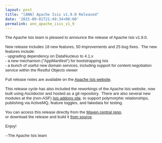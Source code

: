 ```yaml
---
layout: post
title: "[ANN] Apache Isis v1.9.0 Released"
date: '2015-09-01T21:49:34+00:00'
permalink: ann_apache_isis_v1_9
---
```

<div style="font-size: small; color: #222222; font-family: arial, sans-serif;">The Apache Isis team is pleased to announce the release of Apache Isis v1.9.0.</div> 
  <div style="font-size: small; color: #222222; font-family: arial, sans-serif;"><br /></div> 
  <div style="font-size: small; color: #222222; font-family: arial, sans-serif;">New release includes 18 new features, 50 improvements and 25 bug fixes. &nbsp;The new features include:</div> 
  <div style="font-size: small; color: #222222; font-family: arial, sans-serif;">- upgrading dependency on DataNucleus to 4.1.x</div> 
  <div style="font-size: small; color: #222222; font-family: arial, sans-serif;">- a new mechanism (&quot;AppManifest&quot;) for bootstrapping Isis</div> 
  <div style="font-size: small; color: #222222; font-family: arial, sans-serif;">- a bunch of useful new domain services, including support for content negotiation service within the Restful Objects viewer<br /></div> 
  <div style="font-size: small; color: #222222; font-family: arial, sans-serif;"><br /></div> 
  <div style="font-size: small; color: #222222; font-family: arial, sans-serif;">Full release notes are available on the <a href="http://isis.apache.org/release-notes.html#r1.9.0">Apache Isis website</a>.</div> 
  <div style="font-size: small; color: #222222; font-family: arial, sans-serif;"><br /></div> 
  <div style="font-size: small; color: #222222; font-family: arial, sans-serif;">This release cycle has also included the reworkings of the Apache Isis website, now built using Asciidoctor and hosted as a git repository. &nbsp;There are also several new modules at the (non-ASF) <a href="http://isisaddons.org">Isis addons site</a>, to support polymorphic relationships, publishing via ActiveMQ, feature toggles, and fakedata for testing.<br /></div> 
  <div style="font-size: small; color: #222222; font-family: arial, sans-serif;"><br /></div> 
  <div style="font-size: small; color: #222222; font-family: arial, sans-serif;">You can access this release directly from the <a href="http://search.maven.org">Maven central repo</a>,</div> 
  <div style="font-size: small; color: #222222; font-family: arial, sans-serif;">or download the release and build it <a href="http://isis.apache.org/downloads.html">from source</a>.</div> 
  <div style="font-size: small; color: #222222; font-family: arial, sans-serif;"><br /></div> 
  <div style="font-size: small; color: #222222; font-family: arial, sans-serif;">Enjoy!</div> 
  <div style="font-size: small; color: #222222; font-family: arial, sans-serif;"><br /></div> 
  <div style="font-size: small; color: #222222; font-family: arial, sans-serif;">--The Apache Isis team</div> 
  <div style="font-size: small; color: #222222; font-family: arial, sans-serif;"><br /></div> 
  <div style="font-size: small; color: #222222; font-family: arial, sans-serif;"><br /></div> 
  <div><br /></div>

